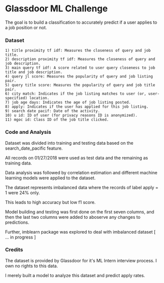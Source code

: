 # Glassdoor ML Challenge
The goal is to build a classification to accurately predict if a user applies to a job position or not. 

### Dataset
    1) title proximity tf idf: Measures the closeness of query and job title.
    2) description proximity tf idf: Measures the closeness of query and job description.
    3) main query tf idf: A score related to user query closeness to job title and job description.
    4) query jl score: Measures the popularity of query and job listing pair.
    5) query title score: Measures the popularity of query and job title pair.
    6) city match: Indicates if the job listing matches to user (or, user-specified) location.
    7) job age days: Indicates the age of job listing posted.
    8) apply: Indicates if the user has applied for this job listing.
    9) search date pacif: Date of the activity.
    10) u id: ID of user (for privacy reasons ID is anonymized).
    11) mgoc id: Class ID of the job title clicked.

### Code and Analysis

Dataset was divided into training and testing data based on the search_date_pacific feature.

All records on 01/27/2018 were used as test data and the remaining as training data.

Data analysis was followed by correlation estimation and different machine learning models were applied to the dataset.

The dataset represents imbalanced data where the records of label apply = 1 were 24% only. 

This leads to high accuracy but low f1 score.

Model building and testing was first done on the first seven columns, and then the last two columns were added to aboserve any changes to predictions.

Further, imblearn package was explored to deal with imbalanced dataset [ ... in progress ]

### Credits
The dataset is provided by Glassdoor for it's ML Intern interview process. I own no rights to this data.

I merely built a model to analyze this dataset and predict apply rates.
